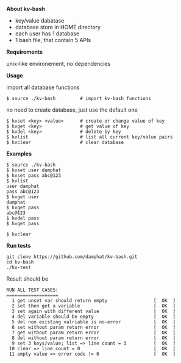 **About kv-bash**
 - key/value dabatase
 - database store in HOME directory
 - each user has 1 database
 - 1 bash file, that contain 5 APIs
 
**Requirements**

unix-like environement, no dependencies

**Usage**

import all database functions

```
$ source ./kv-bash         # import kv-bash functions
```

no need to create database, just use the default one

```
$ kvset <key> <value>      # create or change value of key
$ kvget <key>              # get value of key
$ kvdel <key>              # delete by key
$ kvlist                   # list all current key/value pairs
$ kvclear                  # clear database
```

**Examples**

``` 
$ source ./kv-bash
$ kvset user damphat
$ kvset pass abc@123
$ kvlist
user damphat
pass abc@123
$ kvget user
damphat
$ kvget pass
abc@123
$ kvdel pass
$ kvget pass

$ kvclear
```

**Run tests**

```
git clone https://github.com/damphat/kv-bash.git
cd kv-bash
./kv-test
```

Result should be

```
RUN ALL TEST CASES:
===================
  1 get unset var should return empty                 [  OK  ]
  2 set then get a variable                           [  OK  ]
  3 set again with different value                    [  OK  ]
  4 del variable should be empty                      [  OK  ]
  5 del non existing valriable is no-error            [  OK  ]
  6 set without param return error                    [  OK  ]
  7 get without param return error                    [  OK  ]
  8 del without param return error                    [  OK  ]
  9 set 3 keys/value; list => line count = 3          [  OK  ]
 10 clear => line count = 0                           [  OK  ]
 11 empty value => error code != 0                    [  OK  ]
```